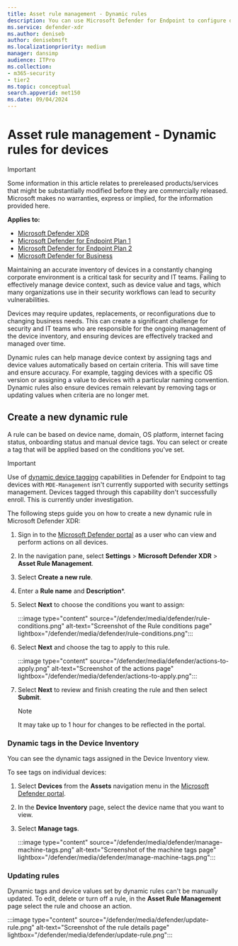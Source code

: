 ```yaml
---
title: Asset rule management - Dynamic rules 
description: You can use Microsoft Defender for Endpoint to configure dynamic tagging 
ms.service: defender-xdr
ms.author: deniseb
author: denisebmsft
ms.localizationpriority: medium
manager: dansimp
audience: ITPro
ms.collection: 
- m365-security
- tier2
ms.topic: conceptual
search.appverid: met150
ms.date: 09/04/2024
---
```


# Asset rule management - Dynamic rules for devices

> [!IMPORTANT]
> Some information in this article relates to prereleased products/services that might be substantially modified before they are commercially released. Microsoft makes no warranties, express or implied, for the information provided here.

**Applies to:**

- [Microsoft Defender XDR](microsoft-365-defender.md)
- [Microsoft Defender for Endpoint Plan 1](/defender-endpoint/microsoft-defender-endpoint)
- [Microsoft Defender for Endpoint Plan 2](/defender-endpoint/microsoft-defender-endpoint)
- [Microsoft Defender for Business](/defender-business/mdb-overview)

Maintaining an accurate inventory of devices in a constantly changing corporate environment is a critical task for security and IT teams. Failing to effectively manage device context, such as device value and tags, which many organizations use in their security workflows can lead to security vulnerabilities.

Devices may require updates, replacements, or reconfigurations due to changing business needs. This can create a significant challenge for security and IT teams who are responsible for the ongoing management of the device inventory, and ensuring devices are effectively tracked and managed over time.

Dynamic rules can help manage device context by assigning tags and device values automatically based on certain criteria. This will save time and ensure accuracy. For example, tagging devices with a specific OS version or assigning a value to devices with a particular naming convention. Dynamic rules also ensure devices remain relevant by removing tags or updating values when criteria are no longer met.

## Create a new dynamic rule

A rule can be based on device name, domain, OS platform, internet facing status, onboarding status and manual device tags. You can select or create a tag that will be applied based on the conditions you've set.

> [!IMPORTANT]
> Use of [dynamic device tagging](/defender-xdr/configure-asset-rules) capabilities in Defender for Endpoint to tag devices with `MDE-Management` isn't currently supported with security settings management. Devices tagged through this capability don't successfully enroll. This is currently under investigation.

The following steps guide you on how to create a new dynamic rule in Microsoft Defender XDR:

1. Sign in to the [Microsoft Defender portal](https://security.microsoft.com) as a user who can view and perform actions on all devices.

2. In the navigation pane, select **Settings** \> **Microsoft Defender XDR** \> **Asset Rule Management**.

3. Select **Create a new rule**.

4. Enter a **Rule name** and **Description***.

5. Select **Next** to choose the conditions you want to assign:

   :::image type="content" source="/defender/media/defender/rule-conditions.png" alt-text="Screenshot of the Rule conditions page" lightbox="/defender/media/defender/rule-conditions.png":::

6. Select **Next** and choose the tag to apply to this rule.

   :::image type="content" source="/defender/media/defender/actions-to-apply.png" alt-text="Screenshot of the actions page" lightbox="/defender/media/defender/actions-to-apply.png":::

7. Select **Next** to review and finish creating the rule and then select **Submit**.

   >[!NOTE]
   > It may take up to 1 hour for changes to be reflected in the portal.

### Dynamic tags in the Device Inventory

You can see the dynamic tags assigned in the Device Inventory view.

To see tags on individual devices:

1. Select **Devices** from the **Assets** navigation menu in the [Microsoft Defender portal](https://security.microsoft.com).

2. In the **Device Inventory** page, select the device name that you want to view.

3. Select **Manage tags**.

   :::image type="content" source="/defender/media/defender/manage-machine-tags.png" alt-text="Screenshot of the machine tags page" lightbox="/defender/media/defender/manage-machine-tags.png":::

### Updating rules

Dynamic tags and device values set by dynamic rules can't be manually updated. To edit, delete or turn off a rule, in the **Asset Rule Management** page select the rule and choose an action.

:::image type="content" source="/defender/media/defender/update-rule.png" alt-text="Screenshot of the rule details page" lightbox="/defender/media/defender/update-rule.png":::
